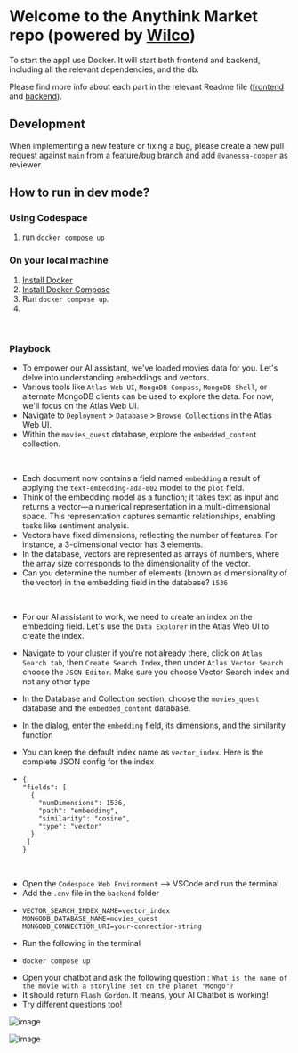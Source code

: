 # Welcome to the Anythink Market repo (powered by [Wilco](https://www.trywilco.com))

To start the app1 use Docker. It will start both frontend and backend, including all the relevant dependencies, and the db.

Please find more info about each part in the relevant Readme file ([frontend](frontend/readme.md) and [backend](backend/README.md)).

## Development

When implementing a new feature or fixing a bug, please create a new pull request against `main` from a feature/bug branch and add `@vanessa-cooper` as reviewer.

## How to run in dev mode?

### Using Codespace
1.  run `docker compose up`
### On your local machine
1. [Install Docker](https://docs.docker.com/get-docker/)
2. [Install Docker Compose](https://docs.docker.com/compose/install/)
3. Run `docker compose up`.
4. 
<br>

### Playbook

* To empower our AI assistant, we've loaded movies data for you. Let's delve into understanding embeddings and vectors.
* Various tools like `Atlas Web UI`, `MongoDB Compass`, `MongoDB Shell`, or alternate MongoDB clients can be used to explore the data. For now, we'll focus on the Atlas Web UI.
* Navigate to `Deployment` > `Database` > `Browse Collections` in the Atlas Web UI.
* Within the `movies_quest` database, explore the `embedded_content` collection.
<br>

* Each document now contains a field named `embedding` a result of applying the `text-embedding-ada-002` model to the `plot` field.
* Think of the embedding model as a function; it takes text as input and returns a vector—a numerical representation in a multi-dimensional space. This representation captures semantic relationships, enabling tasks like sentiment analysis.
* Vectors have fixed dimensions, reflecting the number of features. For instance, a 3-dimensional vector has 3 elements.
* In the database, vectors are represented as arrays of numbers, where the array size corresponds to the dimensionality of the vector.
* Can you determine the number of elements (known as dimensionality of the vector) in the embedding field in the database? `1536`
<br>

* For our AI assistant to work, we need to create an index on the embedding field. Let's use the `Data Explorer` in the Atlas Web UI to create the index.
* Navigate to your cluster if you're not already there, click on `Atlas Search tab`, then `Create Search Index`, then under `Atlas Vector Search` choose the `JSON Editor`. Make sure you choose Vector Search index and not any other type
* In the Database and Collection section, choose the `movies_quest` database and the `embedded_content` database.
* In the dialog, enter the `embedding` field, its dimensions, and the similarity function
* You can keep the default index name as `vector_index`. Here is the complete JSON config for the index

*     {
      "fields": [
        {
          "numDimensions": 1536,
          "path": "embedding",
          "similarity": "cosine",
          "type": "vector"
        }
       ]
      }
<br>

* Open the `Codespace Web Environment` --> VSCode and run the terminal
* Add the `.env` file in the `backend` folder
*     VECTOR_SEARCH_INDEX_NAME=vector_index
      MONGODB_DATABASE_NAME=movies_quest
      MONGODB_CONNECTION_URI=your-connection-string
* Run the following in the terminal
*     docker compose up
* Open your chatbot and ask the following question : `What is the name of the movie with a storyline set on the planet "Mongo"?`
* It should return `Flash Gordon`. It means, your AI Chatbot is working!
* Try different questions too!

![image](https://github.com/Pragna235/Anythink-Market-43lr7kae/assets/109524200/5ebcdb78-edbf-4785-888b-eebb1cc39545)

![image](https://github.com/Pragna235/Anythink-Market-43lr7kae/assets/109524200/e157b2e4-56b1-4521-adc2-201d00bca412)


